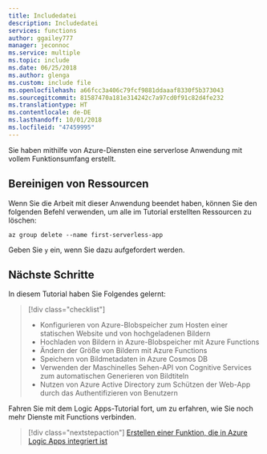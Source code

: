 ```yaml
---
title: Includedatei
description: Includedatei
services: functions
author: ggailey777
manager: jeconnoc
ms.service: multiple
ms.topic: include
ms.date: 06/25/2018
ms.author: glenga
ms.custom: include file
ms.openlocfilehash: a66fcc3a406c79fcf9881ddaaaf8330f5b373043
ms.sourcegitcommit: 81587470a181e314242c7a97cd0f91c82d4fe232
ms.translationtype: HT
ms.contentlocale: de-DE
ms.lasthandoff: 10/01/2018
ms.locfileid: "47459995"
---
```

Sie haben mithilfe von Azure-Diensten eine serverlose Anwendung mit vollem Funktionsumfang erstellt.

## <a name="clean-up-resources"></a>Bereinigen von Ressourcen

Wenn Sie die Arbeit mit dieser Anwendung beendet haben, können Sie den folgenden Befehl verwenden, um alle im Tutorial erstellten Ressourcen zu löschen:

```azurecli
az group delete --name first-serverless-app
```

Geben Sie `y` ein, wenn Sie dazu aufgefordert werden.  

## <a name="next-steps"></a>Nächste Schritte

In diesem Tutorial haben Sie Folgendes gelernt:
> [!div class="checklist"]
> * Konfigurieren von Azure-Blobspeicher zum Hosten einer statischen Website und von hochgeladenen Bildern
> * Hochladen von Bildern in Azure-Blobspeicher mit Azure Functions
> * Ändern der Größe von Bildern mit Azure Functions
> * Speichern von Bildmetadaten in Azure Cosmos DB
> * Verwenden der Maschinelles Sehen-API von Cognitive Services zum automatischen Generieren von Bildtiteln
> * Nutzen von Azure Active Directory zum Schützen der Web-App durch das Authentifizieren von Benutzern

Fahren Sie mit dem Logic Apps-Tutorial fort, um zu erfahren, wie Sie noch mehr Dienste mit Functions verbinden. 

> [!div class="nextstepaction"]
> [Erstellen einer Funktion, die in Azure Logic Apps integriert ist](https://docs.microsoft.com/azure/azure-functions/functions-twitter-email)
